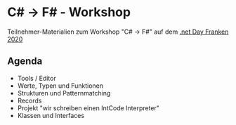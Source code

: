 # C# &rarr; F# - Workshop

Teilnehmer-Materialien zum Workshop "C# &rarr; F#"
auf dem [.net Day Franken 2020](https://www.dotnet-day-franken.de/)

## Agenda

- Tools / Editor
- Werte, Typen und Funktionen
- Strukturen und Patternmatching
- Records
- Projekt "wir schreiben einen IntCode Interpreter"
- Klassen und Interfaces